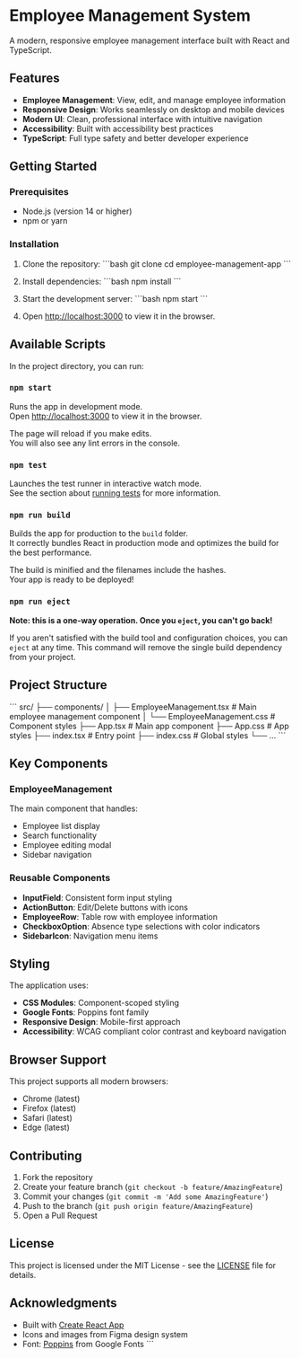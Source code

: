 # Employee Management System

A modern, responsive employee management interface built with React and TypeScript.

## Features

- **Employee Management**: View, edit, and manage employee information
- **Responsive Design**: Works seamlessly on desktop and mobile devices
- **Modern UI**: Clean, professional interface with intuitive navigation
- **Accessibility**: Built with accessibility best practices
- **TypeScript**: Full type safety and better developer experience

## Getting Started

### Prerequisites

- Node.js (version 14 or higher)
- npm or yarn

### Installation

1. Clone the repository:
\```bash
git clone <repository-url>
cd employee-management-app
\```

2. Install dependencies:
\```bash
npm install
\```

3. Start the development server:
\```bash
npm start
\```

4. Open [http://localhost:3000](http://localhost:3000) to view it in the browser.

## Available Scripts

In the project directory, you can run:

### `npm start`

Runs the app in development mode.\
Open [http://localhost:3000](http://localhost:3000) to view it in the browser.

The page will reload if you make edits.\
You will also see any lint errors in the console.

### `npm test`

Launches the test runner in interactive watch mode.\
See the section about [running tests](https://facebook.github.io/create-react-app/docs/running-tests) for more information.

### `npm run build`

Builds the app for production to the `build` folder.\
It correctly bundles React in production mode and optimizes the build for the best performance.

The build is minified and the filenames include the hashes.\
Your app is ready to be deployed!

### `npm run eject`

**Note: this is a one-way operation. Once you `eject`, you can't go back!**

If you aren't satisfied with the build tool and configuration choices, you can `eject` at any time. This command will remove the single build dependency from your project.

## Project Structure

\```
src/
├── components/
│   ├── EmployeeManagement.tsx    # Main employee management component
│   └── EmployeeManagement.css    # Component styles
├── App.tsx                       # Main app component
├── App.css                       # App styles
├── index.tsx                     # Entry point
├── index.css                     # Global styles
└── ...
\```

## Key Components

### EmployeeManagement
The main component that handles:
- Employee list display
- Search functionality
- Employee editing modal
- Sidebar navigation

### Reusable Components
- **InputField**: Consistent form input styling
- **ActionButton**: Edit/Delete buttons with icons
- **EmployeeRow**: Table row with employee information
- **CheckboxOption**: Absence type selections with color indicators
- **SidebarIcon**: Navigation menu items

## Styling

The application uses:
- **CSS Modules**: Component-scoped styling
- **Google Fonts**: Poppins font family
- **Responsive Design**: Mobile-first approach
- **Accessibility**: WCAG compliant color contrast and keyboard navigation

## Browser Support

This project supports all modern browsers:
- Chrome (latest)
- Firefox (latest)
- Safari (latest)
- Edge (latest)

## Contributing

1. Fork the repository
2. Create your feature branch (`git checkout -b feature/AmazingFeature`)
3. Commit your changes (`git commit -m 'Add some AmazingFeature'`)
4. Push to the branch (`git push origin feature/AmazingFeature`)
5. Open a Pull Request

## License

This project is licensed under the MIT License - see the [LICENSE](LICENSE) file for details.

## Acknowledgments

- Built with [Create React App](https://github.com/facebook/create-react-app)
- Icons and images from Figma design system
- Font: [Poppins](https://fonts.google.com/specimen/Poppins) from Google Fonts
\```
